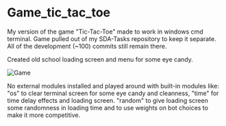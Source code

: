 # Game_tic_tac_toe
My version of the game "Tic-Tac-Toe" made to work in windows cmd terminal.
Game pulled out of my SDA-Tasks repository to keep it separate. All of the development (~100) commits still remain there.

Created old school loading screen and menu for some eye candy.

![Game](https://user-images.githubusercontent.com/89336239/167220369-58ca77ef-ea02-4fd3-b5a0-bfec7268b615.jpg)

No external modules installed and played around with built-in modules like: 
"os" to clear terminal screen for some eye candy and cleanness, 
"time" for time delay effects and loading screen. 
"random" to give loading screen some randomness in loading time and to use weights on bot choices to make it more competitive.
